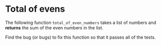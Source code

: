 # Total of evens

The following function `total_of_even_numbers` takes a list of numbers and **returns** the
sum of the even numbers in the list.

Find the bug (or bugs) to fix this function so that it passes all of the tests.
